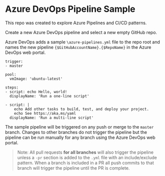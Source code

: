 # Azure DevOps Pipeline Sample 

This repo was created to explore Azure Pipelines and CI/CD patterns.
 
Create a new Azure DevOps pipeline and select a new empty GitHub repo. 

Azure DevOps adds a sample `\azure-pipelines.yml` file to the repo root and names the new pipeline `{$GitHubAccountName}.{$RepoName}` in the Azure DevOps web portal.

```
trigger:
- master

pool:
  vmImage: 'ubuntu-latest'

steps:
- script: echo Hello, world!
  displayName: 'Run a one-line script'

- script: |
    echo Add other tasks to build, test, and deploy your project.
    echo See https://aka.ms/yaml
  displayName: 'Run a multi-line script'
  ```

The sample pipeline will be triggered on any push or merge to the `master` branch. Changes to other branches do not trigger the pipeline but the pipeline can be run manually for any branch using the Azure DevOps web portal.

> Note: All pull requests **for all branches** will also trigger the pipeline unless a `-pr` section is added to the `.yml` file with an include/exclude pattern. When a branch is included in a PR all push commits to that branch will trigger the pipeline until the PR is complete.